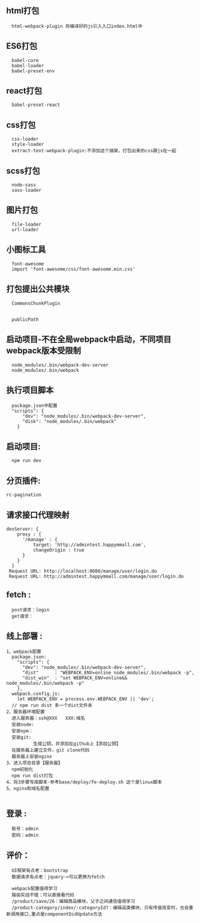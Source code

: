 ## html打包
```
  html-webpack-plugin 将编译好的js引入入口index.html中
```
## ES6打包
```
  babel-core
  babel-loader
  babel-preset-env
```
## react打包
```
  babel-preset-react
```
## css打包
```
  css-loader
  style-loader
  extract-text-webpack-plugin:不添加这个插架，打包出来的css跟js在一起
```
## scss打包
```
  node-sass
  sass-loader
```
## 图片打包
```
  file-loader
  url-loader
```
## 小图标工具
```
  font-awesome
  import 'font-awesome/css/font-awesome.min.css'
```
## 打包提出公共模块
```
  CommonsChunkPlugin
```
##
```
  publicPath
```
## 启动项目-不在全局webpack中启动，不同项目webpack版本受限制
```
  node_modules/.bin/webpack-dev-server
  node_modules/.bin/webpack
```
## 执行项目脚本
```
  package.json中配置
  "scripts": {
      "dev": "node_modules/.bin/webpack-dev-server",
      "disk": "node_modules/.bin/webpack"
    }
```
## 启动项目:
```
  npm run dev
```
## 分页插件:
```
rc-pagination
```
## 请求接口代理映射
```
devServer: {
    proxy : {
      '/manage' : {
          target: 'http://admintest.happymmall.com',
          changeOrigin : true
      }
    }
  }
 Request URL: http://localhost:8080/manage/user/login.do
 Request URL: http://admintest.happymmall.com/manage/user/login.do
```
## fetch :
```
  post请求：login
  get请求：
```
## 线上部署 :
```
1、webpack配置
  package.json:
    "scripts": {
      "dev": "node_modules/.bin/webpack-dev-server",
      "dist"      : "WEBPACK_ENV=online node_modules/.bin/webpack -p",
      "dist_win"  : "set WEBPACK_ENV=online&& node_modules/.bin/webpack -p"
    },
  webpack.config.js:
    let WEBPACK_ENV = process.env.WEBPACK_ENV || 'dev';
  // npm run dist 多一个dist文件夹
2、服务器环境配置
  进入服务器：ssh@XXX   XXX:域名
  安装node:
  安装npm：
  安装git:
          生成公钥，并添加在github上【添加公钥】
  在服务器上建立文件，git clone代码
  服务器上安装nginx
3、进入项目目录【服务器】
  npm初始化
  npm run dist打包
4、将3步骤写成脚本-参考base/deploy/fe-deploy.sh 这个是linux脚本
5、nginx和域名配置
  
```
## 登录 :
```
  账号：admin
  密码：admin
```
## 评价：
```
  UI框架有点老：bootstrap
  数据请求有点老：jquery->可以更换为fetch

  webpack配置值得学习
  路由实战不错：可以直接看代码
  /product/save/26：编辑商品模块，父子之间通信值得学习
  /product-category/index/:categoryId?：编辑品类模块，只有传值改变时，也会重新调用接口,重点是componentDidUpdate方法
```
